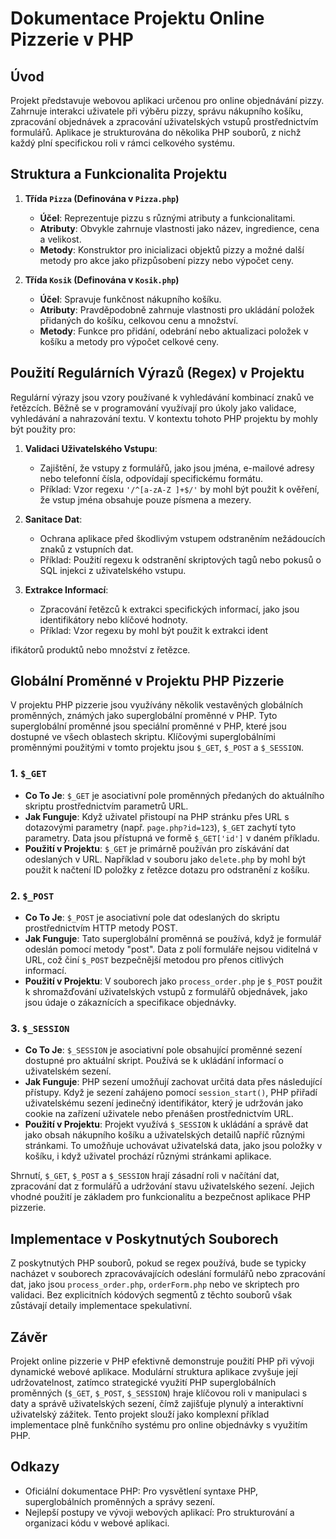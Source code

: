 # Dokumentace Projektu Online Pizzerie v PHP

## Úvod
Projekt představuje webovou aplikaci určenou pro online objednávání pizzy. Zahrnuje interakci uživatele při výběru pizzy, správu nákupního košíku, zpracování objednávek a zpracování uživatelských vstupů prostřednictvím formulářů. Aplikace je strukturována do několika PHP souborů, z nichž každý plní specifickou roli v rámci celkového systému.

## Struktura a Funkcionalita Projektu

1. **Třída `Pizza` (Definována v `Pizza.php`)**
   - **Účel**: Reprezentuje pizzu s různými atributy a funkcionalitami.
   - **Atributy**: Obvykle zahrnuje vlastnosti jako název, ingredience, cena a velikost.
   - **Metody**: Konstruktor pro inicializaci objektů pizzy a možné další metody pro akce jako přizpůsobení pizzy nebo výpočet ceny.

2. **Třída `Kosik` (Definována v `Kosik.php`)**
   - **Účel**: Spravuje funkčnost nákupního košíku.
   - **Atributy**: Pravděpodobně zahrnuje vlastnosti pro ukládání položek přidaných do košíku, celkovou cenu a množství.
   - **Metody**: Funkce pro přidání, odebrání nebo aktualizaci položek v košíku a metody pro výpočet celkové ceny.

## Použití Regulárních Výrazů (Regex) v Projektu

Regulární výrazy jsou vzory používané k vyhledávání kombinací znaků ve řetězcích. Běžně se v programování využívají pro úkoly jako validace, vyhledávání a nahrazování textu. V kontextu tohoto PHP projektu by mohly být použity pro:

1. **Validaci Uživatelského Vstupu**:
   - Zajištění, že vstupy z formulářů, jako jsou jména, e-mailové adresy nebo telefonní čísla, odpovídají specifickému formátu.
   - Příklad: Vzor regexu `'/^[a-zA-Z ]+$/'` by mohl být použit k ověření, že vstup jména obsahuje pouze písmena a mezery.

2. **Sanitace Dat**:
   - Ochrana aplikace před škodlivým vstupem odstraněním nežádoucích znaků z vstupních dat.
   - Příklad: Použití regexu k odstranění skriptových tagů nebo pokusů o SQL injekci z uživatelského vstupu.

3. **Extrakce Informací**:
   - Zpracování řetězců k extrakci specifických informací, jako jsou identifikátory nebo klíčové hodnoty.
   - Příklad: Vzor regexu by mohl být použit k extrakci ident

ifikátorů produktů nebo množství z řetězce.

## Globální Proměnné v Projektu PHP Pizzerie

V projektu PHP pizzerie jsou využívány několik vestavěných globálních proměnných, známých jako superglobální proměnné v PHP. Tyto superglobální proměnné jsou speciální proměnné v PHP, které jsou dostupné ve všech oblastech skriptu. Klíčovými superglobálními proměnnými použitými v tomto projektu jsou `$_GET`, `$_POST` a `$_SESSION`.

### 1. `$_GET`
- **Co To Je**: `$_GET` je asociativní pole proměnných předaných do aktuálního skriptu prostřednictvím parametrů URL.
- **Jak Funguje**: Když uživatel přistoupí na PHP stránku přes URL s dotazovými parametry (např. `page.php?id=123`), `$_GET` zachytí tyto parametry. Data jsou přístupná ve formě `$_GET['id']` v daném příkladu.
- **Použití v Projektu**: `$_GET` je primárně používán pro získávání dat odeslaných v URL. Například v souboru jako `delete.php` by mohl být použit k načtení ID položky z řetězce dotazu pro odstranění z košíku.

### 2. `$_POST`
- **Co To Je**: `$_POST` je asociativní pole dat odeslaných do skriptu prostřednictvím HTTP metody POST.
- **Jak Funguje**: Tato superglobální proměnná se používá, když je formulář odeslán pomocí metody "post". Data z polí formuláře nejsou viditelná v URL, což činí `$_POST` bezpečnější metodou pro přenos citlivých informací.
- **Použití v Projektu**: V souborech jako `process_order.php` je `$_POST` použit k shromažďování uživatelských vstupů z formulářů objednávek, jako jsou údaje o zákaznících a specifikace objednávky.

### 3. `$_SESSION`
- **Co To Je**: `$_SESSION` je asociativní pole obsahující proměnné sezení dostupné pro aktuální skript. Používá se k ukládání informací o uživatelském sezení.
- **Jak Funguje**: PHP sezení umožňují zachovat určitá data přes následující přístupy. Když je sezení zahájeno pomocí `session_start()`, PHP přiřadí uživatelskému sezení jedinečný identifikátor, který je udržován jako cookie na zařízení uživatele nebo přenášen prostřednictvím URL.
- **Použití v Projektu**: Projekt využívá `$_SESSION` k ukládání a správě dat jako obsah nákupního košíku a uživatelských detailů napříč různými stránkami. To umožňuje uchovávat uživatelská data, jako jsou položky v košíku, i když uživatel prochází různými stránkami aplikace.

Shrnutí, `$_GET`, `$_POST` a `$_SESSION` hrají zásadní roli v načítání dat, zpracování dat z formulářů a udržování stavu uživatelského sezení. Jejich vhodné použití je základem pro funkcionalitu a bezpečnost aplikace PHP pizzerie.

## Implementace v Poskytnutých Souborech

Z poskytnutých PHP souborů, pokud se regex používá, bude se typicky nacházet v souborech zpracovávajících odeslání formulářů nebo zpracování dat, jako jsou `process_order.php`, `orderForm.php` nebo ve skriptech pro validaci. Bez explicitních kódových segmentů z těchto souborů však zůstávají detaily implementace spekulativní.

## Závěr
Projekt online pizzerie v PHP efektivně demonstruje použití PHP při vývoji dynamické webové aplikace. Modulární struktura aplikace zvyšuje její udržovatelnost, zatímco strategické využití PHP superglobálních proměnných (`$_GET`, `$_POST`, `$_SESSION`) hraje klíčovou roli v manipulaci s daty a správě uživatelských sezení, čímž zajišťuje plynulý a interaktivní uživatelský zážitek. Tento projekt slouží jako komplexní příklad implementace plně funkčního systému pro online objednávky s využitím PHP.

## Odkazy
- Oficiální dokumentace PHP: Pro vysvětlení syntaxe PHP, superglobálních proměnných a správy sezení.
- Nejlepší postupy ve vývoji webových aplikací: Pro strukturování a organizaci kódu v webové aplikaci.
